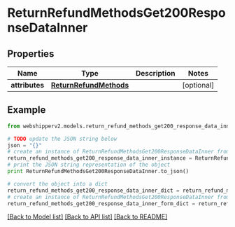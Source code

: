 # ReturnRefundMethodsGet200ResponseDataInner


## Properties
Name | Type | Description | Notes
------------ | ------------- | ------------- | -------------
**attributes** | [**ReturnRefundMethods**](ReturnRefundMethods.md) |  | [optional] 

## Example

```python
from webshipperv2.models.return_refund_methods_get200_response_data_inner import ReturnRefundMethodsGet200ResponseDataInner

# TODO update the JSON string below
json = "{}"
# create an instance of ReturnRefundMethodsGet200ResponseDataInner from a JSON string
return_refund_methods_get200_response_data_inner_instance = ReturnRefundMethodsGet200ResponseDataInner.from_json(json)
# print the JSON string representation of the object
print ReturnRefundMethodsGet200ResponseDataInner.to_json()

# convert the object into a dict
return_refund_methods_get200_response_data_inner_dict = return_refund_methods_get200_response_data_inner_instance.to_dict()
# create an instance of ReturnRefundMethodsGet200ResponseDataInner from a dict
return_refund_methods_get200_response_data_inner_form_dict = return_refund_methods_get200_response_data_inner.from_dict(return_refund_methods_get200_response_data_inner_dict)
```
[[Back to Model list]](../README.md#documentation-for-models) [[Back to API list]](../README.md#documentation-for-api-endpoints) [[Back to README]](../README.md)


